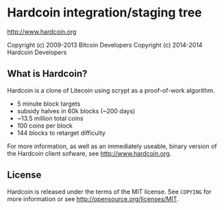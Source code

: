 Hardcoin integration/staging tree
================================

http://www.hardcoin.org

Copyright (c) 2009-2013 Bitcoin Developers
Copyright (c) 2014-2014 Hardcoin Developers

What is Hardcoin?
----------------

Hardcoin is a clone of Litecoin using scrypt as a proof-of-work algorithm.
 - 5 minute block targets
 - subsidy halves in 60k blocks (~200 days)
 - ~13.5 million total coins
 - 100 coins per block
 - 144 blocks to retarget difficulty

For more information, as well as an immediately useable, binary version of
the Hardcoin client sofware, see http://www.hardcoin.org.

License
-------

Hardcoin is released under the terms of the MIT license. See `COPYING` for more
information or see http://opensource.org/licenses/MIT.

